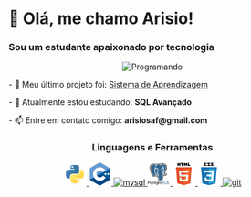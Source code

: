<h1>👋 Olá, me chamo Arisio!</h1>
<h3>Sou um estudante apaixonado por tecnologia</h3>

<div align="center">
  <img alt="Programando" width="400" src="https://media1.tenor.com/m/NOYF3f82b_gAAAAC/programmer.gif">
</div>

<p>- 🔭 Meu último projeto foi: <a href="https://github.com/arisioandradee/Sistema-Apredizagem" target="_blank" rel="noreferrer">Sistema de Aprendizagem</a></p>
<p>- 🌱 Atualmente estou estudando: <strong>SQL Avançado</strong></p>
<p>- 📫 Entre em contato comigo: <strong>arisiosaf@gmail.com</strong></p>

<div align="center">
  <h3>Linguagens e Ferramentas</h3>
  <a href="https://www.python.org" target="_blank" rel="noreferrer">
    <img src="https://raw.githubusercontent.com/devicons/devicon/master/icons/python/python-original.svg" alt="python" width="40" height="40"/>
  </a>
  <a href="https://www.w3schools.com/cpp/" target="_blank" rel="noreferrer">
    <img src="https://raw.githubusercontent.com/devicons/devicon/master/icons/cplusplus/cplusplus-original.svg" alt="cplusplus" width="40" height="40"/>
  </a>
  <a href="https://www.mysql.com/" target="_blank" rel="noreferrer">
    <img src="https://cdn.jsdelivr.net/gh/devicons/devicon@latest/icons/mysql/mysql-original.svg" alt="mysql" width="40" height="40"/>
  </a>
  <a href="https://www.postgresql.org" target="_blank" rel="noreferrer">
    <img src="https://raw.githubusercontent.com/devicons/devicon/master/icons/postgresql/postgresql-original-wordmark.svg" alt="postgresql" width="40" height="40"/>
  </a>
  <a href="https://www.w3.org/html/" target="_blank" rel="noreferrer">
    <img src="https://raw.githubusercontent.com/devicons/devicon/master/icons/html5/html5-original-wordmark.svg" alt="html5" width="40" height="40"/>
  </a>
  <a href="https://www.w3schools.com/css/" target="_blank" rel="noreferrer">
    <img src="https://raw.githubusercontent.com/devicons/devicon/master/icons/css3/css3-original-wordmark.svg" alt="css3" width="40" height="40"/>
  </a>
  <a href="https://git-scm.com/" target="_blank" rel="noreferrer">
    <img src="https://www.vectorlogo.zone/logos/git-scm/git-scm-icon.svg" alt="git" width="40" height="40"/>
  </a>
</div>
